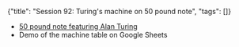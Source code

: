 {"title": "Session 92: Turing's machine on 50 pound note", "tags": []}

* [50 pound note featuring Alan Turing](https://www.bankofengland.co.uk/banknotes/polymer-50-pound-note)
* Demo of the machine table on Google Sheets

